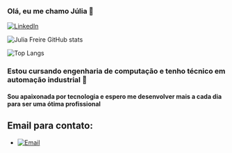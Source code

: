 ### Olá, eu me chamo Júlia 👋

[![LinkedIn](https://img.shields.io/badge/LinkedIn-0077B5?style=for-the-badge&logo=linkedin&logoColor=white)](https://www.linkedin.com/in/júlia-freire-de-souza-0693b3204)

![Julia Freire GitHub stats](https://github-readme-stats.vercel.app/api?username=juuhfrdev&show_icons=true&theme=ocean_dark)

![Top Langs](https://github-readme-stats.vercel.app/api/top-langs/?username=juuhfrdev&size_weight=0.5&count_weight=0.5)

### Estou cursando engenharia de computação e tenho técnico em automação industrial 📝

#### Sou apaixonada por tecnologia e espero me desenvolver mais a cada dia para ser uma ótima profissional

## Email para contato:
- [![Email](https://img.shields.io/badge/Gmail-D14836?style=for-the-badge&logo=gmail&logoColor=white)](juliafrsouzaa@gmail.com)
